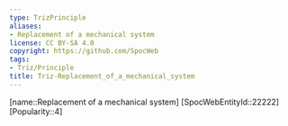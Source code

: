 ```yaml
---
type: TrizPrinciple
aliases:
- Replacement of a mechanical system
license: CC BY-SA 4.0
copyright: https://github.com/SpocWeb
tags: 
- Triz/Principle
title: Triz-Replacement_of_a_mechanical_system
---
```

[name::Replacement of a mechanical system]
[SpocWebEntityId::22222]
[Popularity::4]



